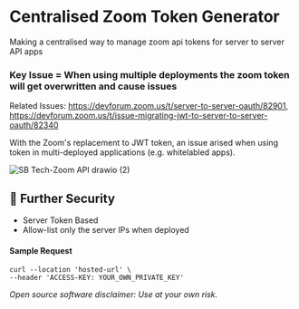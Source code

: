 # Centralised Zoom Token Generator
Making a centralised way to manage zoom api tokens for server to server API apps

### Key Issue = When using multiple deployments the zoom token will get overwritten and cause issues

Related Issues: https://devforum.zoom.us/t/server-to-server-oauth/82901, https://devforum.zoom.us/t/issue-migrating-jwt-to-server-to-server-oauth/82340

With the Zoom's replacement to JWT token, an issue arised when using token in multi-deployed applications (e.g. whitelabled apps).

![SB Tech-Zoom API drawio (2)](https://user-images.githubusercontent.com/5123109/228689626-2016a7f1-fd32-4bfd-8302-6f9e083041c2.png)

## 🔐 Further Security
- Server Token Based
- Allow-list only the server IPs when deployed


#### Sample Request

```curl
curl --location 'hosted-url' \
--header 'ACCESS-KEY: YOUR_OWN_PRIVATE_KEY'
```

*Open source software disclaimer: Use at your own risk.*

